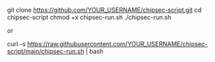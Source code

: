 git clone https://github.com/YOUR_USERNAME/chipsec-script.git
cd chipsec-script
chmod +x chipsec-run.sh
./chipsec-run.sh

or

curl -s https://raw.githubusercontent.com/YOUR_USERNAME/chipsec-script/main/chipsec-run.sh | bash
